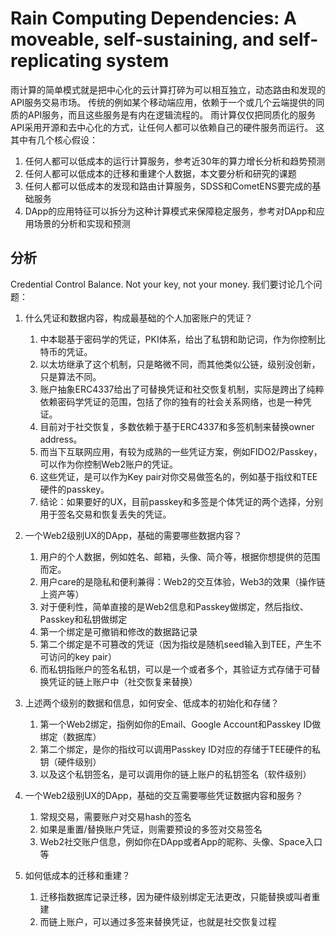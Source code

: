 # Rain Computing Dependencies: A moveable, self-sustaining, and self-replicating system
雨计算的简单模式就是把中心化的云计算打碎为可以相互独立，动态路由和发现的API服务交易市场。
传统的例如某个移动端应用，依赖于一个或几个云端提供的同质的API服务，而且这些服务是有内在逻辑流程的。
雨计算仅仅把同质化的服务API采用开源和去中心化的方式，让任何人都可以依赖自己的硬件服务而运行。
这其中有几个核心假设：
1. 任何人都可以低成本的运行计算服务，参考近30年的算力增长分析和趋势预测
2. 任何人都可以低成本的迁移和重建个人数据，本文要分析和研究的课题
3. 任何人都可以低成本的发现和路由计算服务，SDSS和CometENS要完成的基础服务
4. DApp的应用特征可以拆分为这种计算模式来保障稳定服务，参考对DApp和应用场景的分析和实现和预测

## 分析
Credential Control Balance.
Not your key, not your money.
我们要讨论几个问题：
1. 什么凭证和数据内容，构成最基础的个人加密账户的凭证？
   1. 中本聪基于密码学的凭证，PKI体系，给出了私钥和助记词，作为你控制比特币的凭证。
   2. 以太坊继承了这个机制，只是略微不同，而其他类似公链，级别没创新，只是算法不同。
   3. 账户抽象ERC4337给出了可替换凭证和社交恢复机制，实际是跨出了纯粹依赖密码学凭证的范围，包括了你的独有的社会关系网络，也是一种凭证。
   4. 目前对于社交恢复，多数依赖于基于ERC4337和多签机制来替换owner address。
   5. 而当下互联网应用，有较为成熟的一些凭证方案，例如FIDO2/Passkey，可以作为你控制Web2账户的凭证。
   6. 这些凭证，是可以作为Key pair对你交易做签名的，例如基于指纹和TEE硬件的passkey。
   7. 结论：如果要好的UX，目前passkey和多签是个体凭证的两个选择，分别用于签名交易和恢复丢失的凭证。
2. 一个Web2级别UX的DApp，基础的需要哪些数据内容？
   1. 用户的个人数据，例如姓名、邮箱，头像、简介等，根据你想提供的范围而定。
   2. 用户care的是隐私和便利兼得：Web2的交互体验，Web3的效果（操作链上资产等）
   3. 对于便利性，简单直接的是Web2信息和Passkey做绑定，然后指纹、Passkey和私钥做绑定
   4. 第一个绑定是可撤销和修改的数据路记录
   5. 第二个绑定是不可篡改的凭证（因为指纹是随机seed输入到TEE，产生不可访问的key pair）
   6. 而私钥指账户的签名私钥，可以是一个或者多个，其验证方式存储于可替换凭证的链上账户中（社交恢复来替换）
3. 上述两个级别的数据和信息，如何安全、低成本的初始化和存储？
   1. 第一个Web2绑定，指例如你的Email、Google Account和Passkey ID做绑定（数据库）
   2. 第二个绑定，是你的指纹可以调用Passkey ID对应的存储于TEE硬件的私钥（硬件级别）
   3. 以及这个私钥签名，是可以调用你的链上账户的私钥签名（软件级别）
   
4. 一个Web2级别UX的DApp，基础的交互需要哪些凭证数据内容和服务？
   1. 常规交易，需要账户对交易hash的签名
   2. 如果是重置/替换账户凭证，则需要预设的多签对交易签名
   3. Web2社交账户信息，例如你在DApp或者App的昵称、头像、Space入口等
5. 如何低成本的迁移和重建？
   1. 迁移指数据库记录迁移，因为硬件级别绑定无法更改，只能替换或叫者重建
   2. 而链上账户，可以通过多签来替换凭证，也就是社交恢复过程
